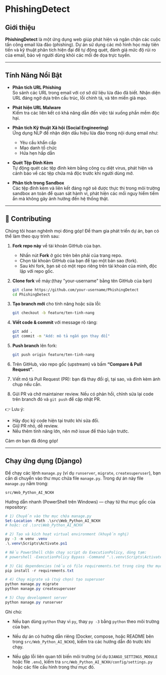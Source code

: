# PhishingDetect

## Giới thiệu

**PhishingDetect** là một ứng dụng web giúp phát hiện và ngăn chặn các cuộc tấn công email lừa đảo (phishing). Dự án sử dụng các mô hình học máy tiên tiến và kỹ thuật phân tích hiện đại để tự động quét, đánh giá mức độ rủi ro của email, bảo vệ người dùng khỏi các mối đe dọa trực tuyến.

---

## Tính Năng Nổi Bật

- **Phân tích URL Phishing**  
  So sánh các URL trong email với cơ sở dữ liệu lừa đảo đã biết. Nhận diện URL đáng ngờ dựa trên cấu trúc, lỗi chính tả, và tên miền giả mạo.

- **Phát hiện URL Malware**  
  Kiểm tra các liên kết có khả năng dẫn đến việc tải xuống phần mềm độc hại.

- **Phân tích Kỹ thuật Xã hội (Social Engineering)**  
  Ứng dụng NLP để nhận diện dấu hiệu lừa đảo trong nội dung email như:  
  - Yêu cầu khẩn cấp  
  - Mạo danh tổ chức  
  - Hứa hẹn hấp dẫn

- **Quét Tệp Đính Kèm**  
  Tự động quét các tệp đính kèm bằng công cụ diệt virus, phát hiện và cảnh báo về các tệp chứa mã độc trước khi người dùng mở.

- **Phân tích trong Sandbox**  
  Các tệp đính kèm và liên kết đáng ngờ sẽ được thực thi trong môi trường sandbox an toàn để quan sát hành vi, phát hiện các mối nguy hiểm tiềm ẩn mà không gây ảnh hưởng đến hệ thống thật.

---
## 🤝 Contributing

Chúng tôi hoan nghênh mọi đóng góp! Để tham gia phát triển dự án, bạn có thể làm theo quy trình sau:

1. **Fork repo này** về tài khoản GitHub của bạn.
   - Nhấn nút **Fork** ở góc trên bên phải của trang repo.  
   - Chọn tài khoản GitHub của bạn để tạo một bản sao (fork).  
   - Sau khi fork, bạn sẽ có một repo riêng trên tài khoản của mình, độc lập với repo gốc. 
2. **Clone fork** về máy:(thay "your-username" bằng tên GitHub của bạn)
   ```bash
   git clone https://github.com/your-username/PhishingDetect
   cd PhishingDetect
   ```

3. **Tạo branch mới** cho tính năng hoặc sửa lỗi:

   ```bash
   git checkout -b feature/ten-tinh-nang
   ```
4. **Viết code & commit** với message rõ ràng:

   ```bash
   git add .
   git commit -m "Add: mô tả ngắn gọn thay đổi"
   ```
5. **Push branch** lên fork:

   ```bash
   git push origin feature/ten-tinh-nang
   ```
6. Trên GitHub, vào repo gốc (upstream) và bấm **“Compare & Pull Request”**.
7. Viết mô tả Pull Request (PR): bạn đã thay đổi gì, tại sao, và đính kèm ảnh chụp nếu cần.
8. Gửi PR và chờ maintainer review. Nếu có phản hồi, chỉnh sửa lại code trên branch đó và `git push` để cập nhật PR.

👉 Lưu ý:

* Hãy đọc kỹ code hiện tại trước khi sửa đổi.
* Giữ PR nhỏ, dễ review.
* Nếu thêm tính năng lớn, nên mở issue để thảo luận trước.

Cảm ơn bạn đã đóng góp! 

 
---
## Chạy ứng dụng (Django)

Để chạy các lệnh `manage.py` (ví dụ `runserver`, `migrate`, `createsuperuser`), bạn cần di chuyển vào thư mục chứa file `manage.py`. Trong dự án này file `manage.py` nằm trong:

`src/Web_Python_AI_NCKH`

Hướng dẫn nhanh (PowerShell trên Windows) — chạy từ thư mục gốc của repository:

```powershell
# 1) Chuyển vào thư mục chứa manage.py
Set-Location -Path .\src\Web_Python_AI_NCKH
# hoặc: cd .\src\Web_Python_AI_NCKH

# 2) Tạo và kích hoạt virtual environment (khuyến nghị)
py -3 -m venv .venv
.\.venv\Scripts\Activate.ps1

# Nếu PowerShell chặn chạy script do ExecutionPolicy, dùng tạm:
# powershell -ExecutionPolicy Bypass -Command ".\.venv\Scripts\Activate.ps1"

# 3) Cài dependencies (nếu có file requirements.txt trong cùng thư mục)
pip install -r requirements.txt

# 4) Chạy migrate và (tuỳ chọn) tạo superuser
python manage.py migrate
python manage.py createsuperuser

# 5) Chạy development server
python manage.py runserver 
``` 

Ghi chú:
- Nếu bạn dùng `python` thay vì `py`, thay `py -3` bằng `python` theo môi trường của bạn.
- Nếu dự án có hướng dẫn riêng (Docker, compose, hoặc README bên trong `src/Web_Python_AI_NCKH`), kiểm tra các hướng dẫn đó trước khi chạy.

- Nếu gặp lỗi liên quan tới biến môi trường (ví dụ `DJANGO_SETTINGS_MODULE` hoặc file `.env`), kiểm tra `src/Web_Python_AI_NCKH/config/settings.py` hoặc các file cấu hình trong thư mục đó.
